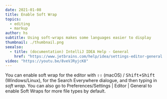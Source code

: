 ```yaml
---
date: 2021-01-08
title: Enable Soft Wrap
topics:
  - editing
  - markup
author: hs
subtitle: Using soft-wraps makes some languages easier to display
thumbnail: ./thumbnail.png
seealso:
  - title: (documentation) IntelliJ IDEA Help - General
    href: "https://www.jetbrains.com/help/idea/settings-editor-general.html"
video: "https://youtu.be/8veVJRyjcK8"
---
```


You can enable soft wrap for the editor with <kbd>⇧⇧</kbd> (macOS) / <kbd>Shift+Shift</kbd> (Windows/Linux), for the Search Everywhere dialogue, and then typing in _soft wrap_. You can also go to Preferences/Settings | Editor | General to enable Soft Wraps for more file types by default.

